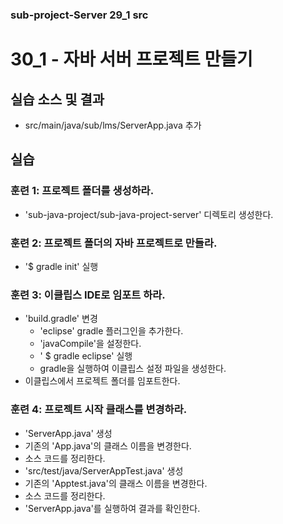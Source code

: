 ### sub-project-Server 29_1 src ###


# 30_1 - 자바 서버 프로젝트 만들기

## 실습 소스 및 결과

- src/main/java/sub/lms/ServerApp.java 추가


## 실습

### 훈련 1: 프로젝트 폴더를 생성하라.

 - 'sub-java-project/sub-java-project-server' 디렉토리 생성한다.
 
### 훈련 2: 프로젝트 폴더의 자바 프로젝트로 만들라.

- '$ gradle init' 실행

### 훈련 3: 이클립스 IDE로 임포트 하라.

- 'build.gradle' 변경
  - 'eclipse' gradle 플러그인을 추가한다.
  - 'javaCompile'을 설정한다.
  - ' $ gradle eclipse' 실행
  - gradle을 실행하여 이클립스 설정 파일을 생성한다.
- 이클립스에서 프로젝트 폴더를 임포트한다.

### 훈련 4: 프로젝트 시작 클래스를 변경하라.

- 'ServerApp.java' 생성
 - 기존의 'App.java'의 클래스 이름을 변경한다.
 - 소스 코드를 정리한다.
- 'src/test/java/ServerAppTest.java' 생성
 - 기존의 'Apptest.java'의 클래스 이름을 변경한다.
 - 소스 코드를 정리한다.
- 'ServerApp.java'를 실행하여 결과를 확인한다.